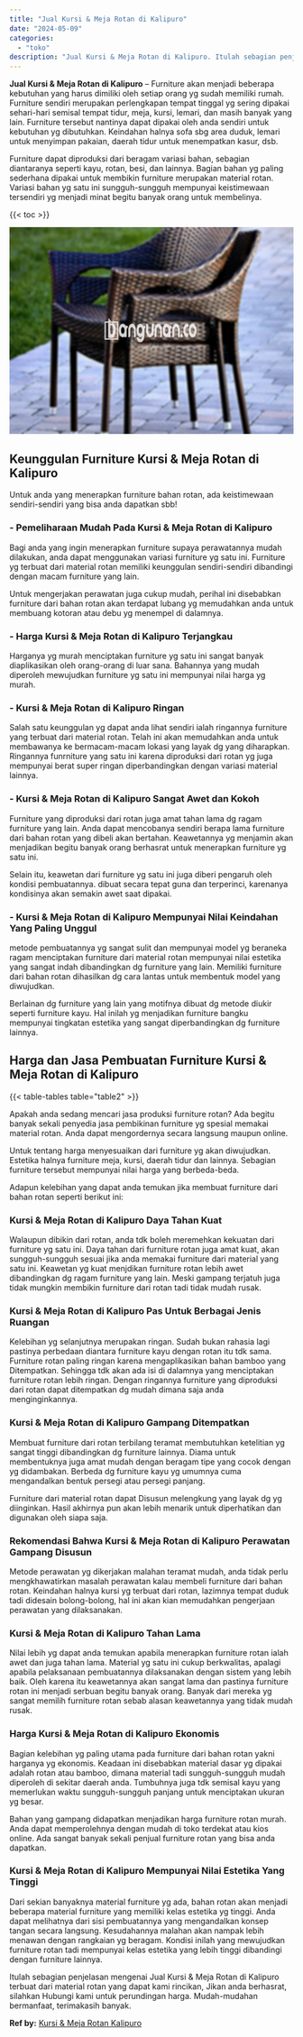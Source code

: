 ```yaml
---
title: "Jual Kursi & Meja Rotan di Kalipuro"
date: "2024-05-09"
categories: 
  - "toko"
description: "Jual Kursi & Meja Rotan di Kalipuro. Itulah sebagian penjelasan mengenai Jual Kursi & Meja Rotan di Kalipuro terbuat dari material rotan yang dapat kami rinc..."
---
```


**Jual Kursi & Meja Rotan di Kalipuro** – Furniture akan menjadi beberapa kebutuhan yang harus dimiliki oleh setiap orang yg sudah memiliki rumah. Furniture sendiri merupakan perlengkapan tempat tinggal yg sering dipakai sehari-hari semisal tempat tidur, meja, kursi, lemari, dan masih banyak yang lain. Furniture tersebut nantinya dapat dipakai oleh anda sendiri untuk kebutuhan yg dibutuhkan. Keindahan halnya sofa sbg area duduk, lemari untuk menyimpan pakaian, daerah tidur untuk menempatkan kasur, dsb.

Furniture dapat diproduksi dari beragam variasi bahan, sebagian diantaranya seperti kayu, rotan, besi, dan lainnya. Bagian bahan yg paling sederhana dipakai untuk membikin furniture merupakan material rotan. Variasi bahan yg satu ini sungguh-sungguh mempunyai keistimewaan tersendiri yg menjadi minat begitu banyak orang untuk membelinya.

{{< toc >}}

![Jual Kursi & Meja Rotan di Kalipuro](/images/kursi-meja-rotan-murah29.png)

## Keunggulan Furniture Kursi & Meja Rotan di Kalipuro

Untuk anda yang menerapkan furniture bahan rotan, ada keistimewaan sendiri-sendiri yang bisa anda dapatkan sbb!

### \- Pemeliharaan Mudah Pada Kursi & Meja Rotan di Kalipuro

Bagi anda yang ingin menerapkan furniture supaya perawatannya mudah dilakukan, anda dapat menggunakan variasi furniture yg satu ini. Furniture yg terbuat dari material rotan memiliki keunggulan sendiri-sendiri dibandingi dengan macam furniture yang lain.

Untuk mengerjakan perawatan juga cukup mudah, perihal ini disebabkan furniture dari bahan rotan akan terdapat lubang yg memudahkan anda untuk membuang kotoran atau debu yg menempel di dalamnya.

### \- Harga Kursi & Meja Rotan di Kalipuro Terjangkau

Harganya yg murah menciptakan furniture yg satu ini sangat banyak diaplikasikan oleh orang-orang di luar sana. Bahannya yang mudah diperoleh mewujudkan furniture yg satu ini mempunyai nilai harga yg murah.

### \- Kursi & Meja Rotan di Kalipuro Ringan

Salah satu keunggulan yg dapat anda lihat sendiri ialah ringannya furniture yang terbuat dari material rotan. Telah ini akan memudahkan anda untuk membawanya ke bermacam-macam lokasi yang layak dg yang diharapkan. Ringannya funrniture yang satu ini karena diproduksi dari rotan yg juga mempunyai berat super ringan diperbandingkan dengan variasi material lainnya.

### \- Kursi & Meja Rotan di Kalipuro Sangat Awet dan Kokoh

Furniture yang diproduksi dari rotan juga amat tahan lama dg ragam furniture yang lain. Anda dapat mencobanya sendiri berapa lama furniture dari bahan rotan yang dibeli akan bertahan. Keawetannya yg menjamin akan menjadikan begitu banyak orang berhasrat untuk menerapkan furniture yg satu ini.

Selain itu, keawetan dari furniture yg satu ini juga diberi pengaruh oleh kondisi pembuatannya. dibuat secara tepat guna dan terperinci, karenanya kondisinya akan semakin awet saat dipakai.

### \- Kursi & Meja Rotan di Kalipuro Mempunyai Nilai Keindahan Yang Paling Unggul

metode pembuatannya yg sangat sulit dan mempunyai model yg beraneka ragam menciptakan furniture dari material rotan mempunyai nilai estetika yang sangat indah dibandingkan dg furniture yang lain. Memiliki furniture dari bahan rotan dihasilkan dg cara lantas untuk membentuk model yang diwujudkan.

Berlainan dg furniture yang lain yang motifnya dibuat dg metode diukir seperti furniture kayu. Hal inilah yg menjadikan furniture bangku mempunyai tingkatan estetika yang sangat diperbandingkan dg furniture lainnya.

## Harga dan Jasa Pembuatan Furniture Kursi & Meja Rotan di Kalipuro

{{< table-tables table="table2" >}}

Apakah anda sedang mencari jasa produksi furniture rotan? Ada begitu banyak sekali penyedia jasa pembikinan furniture yg spesial memakai material rotan. Anda dapat mengordernya secara langsung maupun online.

Untuk tentang harga menyesuaikan dari furniture yg akan diwujudkan. Estetika halnya furniture meja, kursi, daerah tidur dan lainnya. Sebagian furniture tersebut mempunyai nilai harga yang berbeda-beda.

Adapun kelebihan yang dapat anda temukan jika membuat furniture dari bahan rotan seperti berikut ini:

### Kursi & Meja Rotan di Kalipuro Daya Tahan Kuat

Walaupun dibikin dari rotan, anda tdk boleh meremehkan kekuatan dari furniture yg satu ini. Daya tahan dari furniture rotan juga amat kuat, akan sungguh-sungguh sesuai jika anda memakai furniture dari material yang satu ini. Keawetan yg kuat menjdikan furniture rotan lebih awet dibandingkan dg ragam furniture yang lain. Meski gampang terjatuh juga tidak mungkin membikin furniture dari rotan tadi tidak mudah rusak.

### Kursi & Meja Rotan di Kalipuro Pas Untuk Berbagai Jenis Ruangan

Kelebihan yg selanjutnya merupakan ringan. Sudah bukan rahasia lagi pastinya perbedaan diantara furniture kayu dengan rotan itu tdk sama. Furniture rotan paling ringan karena mengaplikasikan bahan bamboo yang Ditempatkan. Sehingga tdk akan ada isi di dalamnya yang menciptakan furniture rotan lebih ringan. Dengan ringannya furniture yang diproduksi dari rotan dapat ditempatkan dg mudah dimana saja anda menginginkannya.

### Kursi & Meja Rotan di Kalipuro Gampang Ditempatkan

Membuat furniture dari rotan terbilang teramat membutuhkan ketelitian yg sangat tinggi dibandingkan dg furniture lainnya. Diama untuk membentuknya juga amat mudah dengan beragam tipe yang cocok dengan yg didambakan. Berbeda dg furniture kayu yg umumnya cuma mengandalkan bentuk persegi atau persegi panjang.

Furniture dari material rotan dapat Disusun melengkung yang layak dg yg diinginkan. Hasil akhirnya pun akan lebih menarik untuk diperhatikan dan digunakan oleh siapa saja.

### Rekomendasi Bahwa Kursi & Meja Rotan di Kalipuro Perawatan Gampang Disusun

Metode perawatan yg dikerjakan malahan teramat mudah, anda tidak perlu mengkhawatirkan masalah perawatan kalau membeli furniture dari bahan rotan. Keindahan halnya kursi yg terbuat dari rotan, lazimnya tempat duduk tadi didesain bolong-bolong, hal ini akan kian memudahkan pengerjaan perawatan yang dilaksanakan.

### Kursi & Meja Rotan di Kalipuro Tahan Lama

Nilai lebih yg dapat anda temukan apabila menerapkan furniture rotan ialah awet dan juga tahan lama. Material yg satu ini cukup berkwalitas, apalagi apabila pelaksanaan pembuatannya dilaksanakan dengan sistem yang lebih baik. Oleh karena itu keawetannya akan sangat lama dan pastinya furniture rotan ini menjadi serbuan begitu banyak orang. Banyak dari mereka yg sangat memilih furniture rotan sebab alasan keawetannya yang tidak mudah rusak.

### Harga Kursi & Meja Rotan di Kalipuro Ekonomis

Bagian kelebihan yg paling utama pada furniture dari bahan rotan yakni harganya yg ekonomis. Keadaan ini disebabkan material dasar yg dipakai adalah rotan atau bamboo, dimana material tadi sungguh-sungguh mudah diperoleh di sekitar daerah anda. Tumbuhnya juga tdk semisal kayu yang memerlukan waktu sungguh-sungguh panjang untuk menciptakan ukuran yg besar.

Bahan yang gampang didapatkan menjadikan harga furniture rotan murah. Anda dapat memperolehnya dengan mudah di toko terdekat atau kios online. Ada sangat banyak sekali penjual furniture rotan yang bisa anda dapatkan.

### Kursi & Meja Rotan di Kalipuro Mempunyai Nilai Estetika Yang Tinggi

Dari sekian banyaknya material furniture yg ada, bahan rotan akan menjadi beberapa material furniture yang memiliki kelas estetika yg tinggi. Anda dapat melihatnya dari sisi pembuatannya yang mengandalkan konsep tangan secara langsung. Kesudahannya malahan akan nampak lebih menawan dengan rangkaian yg beragam. Kondisi inilah yang mewujudkan furniture rotan tadi mempunyai kelas estetika yang lebih tinggi dibandingi dengan furniture lainnya.

Itulah sebagian penjelasan mengenai Jual Kursi & Meja Rotan di Kalipuro terbuat dari material rotan yang dapat kami rincikan, Jikan anda berhasrat, silahkan Hubungi kami untuk perundingan harga. Mudah-mudahan bermanfaat, terimakasih banyak.

**Ref by:** [Kursi & Meja Rotan Kalipuro](https://id.wikipedia.org/wiki/Kursi)
